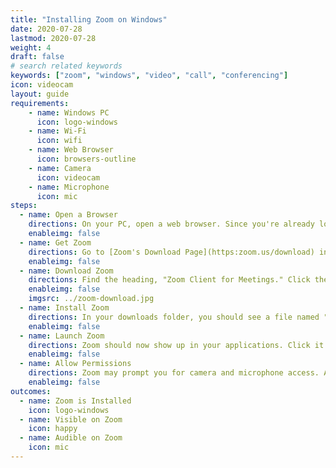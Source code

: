 ```yaml
---
title: "Installing Zoom on Windows"
date: 2020-07-28
lastmod: 2020-07-28
weight: 4
draft: false
# search related keywords
keywords: ["zoom", "windows", "video", "call", "conferencing"]
icon: videocam
layout: guide
requirements:
    - name: Windows PC
      icon: logo-windows
    - name: Wi-Fi
      icon: wifi
    - name: Web Browser
      icon: browsers-outline
    - name: Camera
      icon: videocam
    - name: Microphone
      icon: mic
steps: 
  - name: Open a Browser
    directions: On your PC, open a web browser. Since you're already looking at this guide, you can just open a new tab by clicking the + in the upper right corner. Optionally, you can click the link in step 2.
    enableimg: false
  - name: Get Zoom
    directions: Go to [Zoom's Download Page](https:zoom.us/download) in a new tab. You can do this by right clicking "Open Link in New Tab."  
    enableimg: false
  - name: Download Zoom
    directions: Find the heading, "Zoom Client for Meetings." Click the download button, and allow downloads from zoom.us if prompted.  
    enableimg: false
    imgsrc: ../zoom-download.jpg
  - name: Install Zoom
    directions: In your downloads folder, you should see a file named "ZoomInstaller.exe" or just "ZoomInstaller." Double click this file.   
    enableimg: false
  - name: Launch Zoom
    directions: Zoom should now show up in your applications. Click it to launch and enter a Zoom Meeting ID, or click a Zoom Invitation link to begin a call. 
    enableimg: false
  - name: Allow Permissions
    directions: Zoom may prompt you for camera and microphone access. Allow all of these permissions. 
    enableimg: false
outcomes:
  - name: Zoom is Installed
    icon: logo-windows
  - name: Visible on Zoom
    icon: happy
  - name: Audible on Zoom
    icon: mic
---
```


